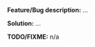 <p><b>Feature/Bug description:</b> ...</p>

<p><b>Solution:</b> ...</p>

<p><b>TODO/FIXME:</b> n/a</p>
